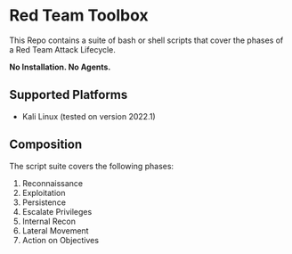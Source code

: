 # Red Team Toolbox

This Repo contains a suite of bash or shell scripts that cover the phases of a Red Team Attack Lifecycle.  

**No Installation. No Agents.**

## Supported Platforms

- Kali Linux (tested on version 2022.1)

## Composition

The script suite covers the following phases:

1. Reconnaissance
1. Exploitation
1. Persistence
1. Escalate Privileges
1. Internal Recon
1. Lateral Movement
1. Action on Objectives
